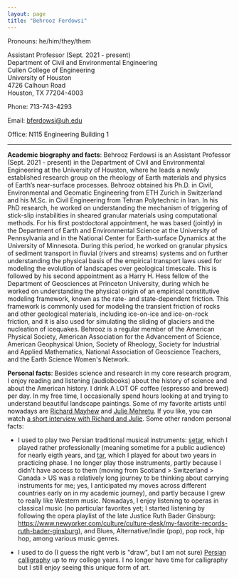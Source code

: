 ```yaml
---
layout: page
title: "Behrooz Ferdowsi"
---
```


Pronouns: he/him/they/them

Assistant Professor (Sept. 2021 - present)<br>
Department of Civil and Environmental Engineering<br>
Cullen College of Engineering<br>
University of Houston<br>
4726 Calhoun Road<br>
Houston, TX 77204-4003<br>

Phone: 713-743-4293

Email: bferdowsi@uh.edu

Office: N115 Engineering Building 1

---

**Academic biography and facts**: Behrooz Ferdowsi is an Assistant Professor (Sept. 2021 - present) in the Department of Civil and Environmental Engineering at the University of Houston, where he leads a newly established research group on the rheology of Earth materials and physics of Earth’s near-surface processes. Behrooz obtained his Ph.D. in Civil, Environmental and Geomatic Engineering from ETH Zurich in Switzerland and his M.Sc. in Civil Engineering from Tehran Polytechnic in Iran. In his PhD research, he worked on understanding the mechanism of triggering of stick-slip instabilities in sheared granular materials using computational methods. For his first postdoctoral appointment, he was based (jointly) in the Department of Earth and Environmental Science at the University of Pennsylvania and in the National Center for Earth-surface Dynamics at the University of Minnesota. During this period, he worked on granular physics of sediment transport in fluvial (rivers and streams) systems and on further understanding the physical basis of the empirical transport laws used for modeling the evolution of landscapes over geological timescale. This is followed by his second appointment as a Harry H. Hess fellow of the Department of Geosciences at Princeton University, during which he worked on understanding the physical origin of an empirical constitutive modeling framework, known as the rate- and state-dependent friction. This framework is commonly used for modeling the transient friction of rocks and other geological materials, including ice-on-ice and ice-on-rock friction, and it is also used for simulating the sliding of glaciers and the nucleation of icequakes. Behrooz is a regular member of the American Physical Society, American Association for the Advancement of Science, American Geophysical Union, Society of Rheology, Society for Industrial and Applied Mathematics, National Association of Geoscience Teachers, and the Earth Science Women's Network.

**Personal facts**: Besides science and research in my core research program, I enjoy reading and listening (audiobooks) about the history of science and about the American history. I drink A LOT OF coffee (espresso and brewed) per day. In my free time, I occasionally spend hours looking at and trying to understand beautiful landscape paintings. Some of my favorite artists until nowadays are [Richard Mayhew](https://www.sfmoma.org/artist/richard_mayhew/) and [Julie Mehretu](https://walkerart.org/collections/artists/julie-mehretu). If you like, you can watch [a short interview with Richard and Julie](https://youtu.be/KlYbStrFOuc). Some other random personal facts:

* I used to play two Persian traditional musical instruments: [setar](https://en.wikipedia.org/wiki/Setar), which I played rather professionally (meaning sometime for a public audience) for nearly eigth years, and [tar](https://en.wikipedia.org/wiki/Tar_(string_instrument)), which I played for about two years in practicing phase. I no longer play those instruments, partly because I didn't have access to them (moving from Scotland > Switzerland > Canada > US was a relatively long journey to be thinking about carrying instruments for me; yes, I anticipated my moves across different countries early on in my academic journey), and partly because I grew to really like Western music. Nowadays, I enjoy listening to operas in classical music (no particular favorites yet; I started listening by following the opera playlist of the late Justice Ruth Bader Ginsburg: https://www.newyorker.com/culture/culture-desk/my-favorite-records-ruth-bader-ginsburg), and Blues, Alternative/Indie (pop), pop rock, hip hop, among various music genres.

* I used to do (I guess the right verb is "draw", but I am not sure) [Persian calligraphy](https://en.wikipedia.org/wiki/Persian_calligraphy) up to my college years. I no longer have time for calligraphy but I still enjoy seeing this unique form of art.

